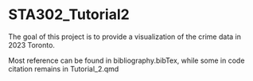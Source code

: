 # STA302_Tutorial2

The goal of this project is to provide a visualization of the crime data in 2023 Toronto.

Most reference can be found in bibliography.bibTex, while some in code citation remains in Tutorial_2.qmd
